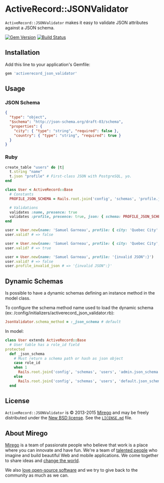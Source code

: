 # ActiveRecord::JSONValidator

`ActiveRecord::JSONValidator` makes it easy to validate JSON attributes against a JSON schema.

[![Gem Version](http://img.shields.io/gem/v/activerecord_json_validator.svg)](https://rubygems.org/gems/activerecord_json_validator)
[![Build Status](http://img.shields.io/travis/mirego/activerecord_json_validator.svg)](https://travis-ci.org/mirego/activerecord_json_validator)

## Installation

Add this line to your application's Gemfile:

```ruby
gem 'activerecord_json_validator'
```

## Usage

### JSON Schema

```json
{
  "type": "object",
  "$schema": "http://json-schema.org/draft-03/schema",
  "properties": {
    "city": { "type": "string", "required": false },
    "country": { "type": "string", "required": true }
  }
}
```

### Ruby

```ruby
create_table "users" do |t|
  t.string "name"
  t.json "profile" # First-class JSON with PostgreSQL, yo.
end

class User < ActiveRecord::Base
  # Constants
  PROFILE_JSON_SCHEMA = Rails.root.join('config', 'schemas', 'profile.json_schema').to_s

  # Validations
  validates :name, presence: true
  validates :profile, presence: true, json: { schema: PROFILE_JSON_SCHEMA }
end

user = User.new(name: 'Samuel Garneau', profile: { city: 'Quebec City' })
user.valid? # => false

user = User.new(name: 'Samuel Garneau', profile: { city: 'Quebec City', country: 'Canada' })
user.valid? # => true

user = User.new(name: 'Samuel Garneau', profile: '{invalid JSON":}')
user.valid? # => false
user.profile_invalid_json # => '{invalid JSON":}'
```

## Dynamic Schemas

Is possible to have a dynamic schemas defining an instance method in the model class.

To configure the schema method name used to load the dynamic schema (ex: /config/initializers/activerecord_json_validator.rb):

```ruby
JsonValidator.schema_method = :_json_schema # default
```

In model:

```ruby
class User extends ActiveRecord::Base
  # User table has a role_id field
protected
  def _json_schema
    # Must return a schema path or hash as json object
    case role_id
    when 1
      Rails.root.join('config', 'schemas', 'users', 'admin.json_schema').to_s
    else
      Rails.root.join('config', 'schemas', 'users', 'default.json_schema').to_s
  end
```

## License

`ActiveRecord::JSONValidator` is © 2013-2015 [Mirego](http://www.mirego.com) and may be freely distributed under the [New BSD license](http://opensource.org/licenses/BSD-3-Clause).  See the [`LICENSE.md`](https://github.com/mirego/activerecord_json_validator/blob/master/LICENSE.md) file.

## About Mirego

[Mirego](http://mirego.com) is a team of passionate people who believe that work is a place where you can innovate and have fun. We're a team of [talented people](http://life.mirego.com) who imagine and build beautiful Web and mobile applications. We come together to share ideas and [change the world](http://mirego.org).

We also [love open-source software](http://open.mirego.com) and we try to give back to the community as much as we can.
